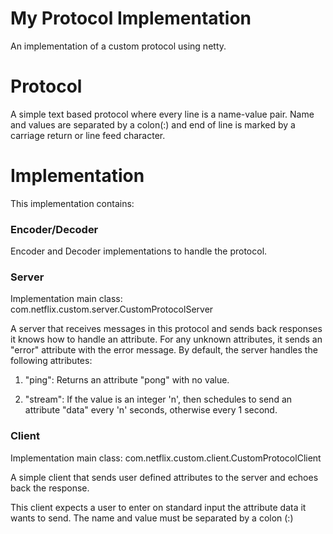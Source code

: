 My Protocol Implementation
=============

An implementation of a custom protocol using netty.

Protocol
========

A simple text based protocol where every line is a name-value pair.
Name and values are separated by a colon(:) and end of line is marked by a carriage return or line feed character.

Implementation
============

This implementation contains:

### Encoder/Decoder

Encoder and Decoder implementations to handle the protocol.

### Server

Implementation main class: com.netflix.custom.server.CustomProtocolServer

A server that receives messages in this protocol and sends back responses it knows how to handle an attribute.
For any unknown attributes, it sends an "error" attribute with the error message.
By default, the server handles the following attributes:

 1) "ping": Returns an attribute "pong" with no value.
 
 2) "stream": If the value is an integer 'n', then schedules to send an attribute "data" every 'n' seconds, otherwise every 1 second.

### Client

Implementation main class: com.netflix.custom.client.CustomProtocolClient

A simple client that sends user defined attributes to the server and echoes back the response.

This client expects a user to enter on standard input the attribute data it wants to send. The name and value must be
separated by a colon (:)
